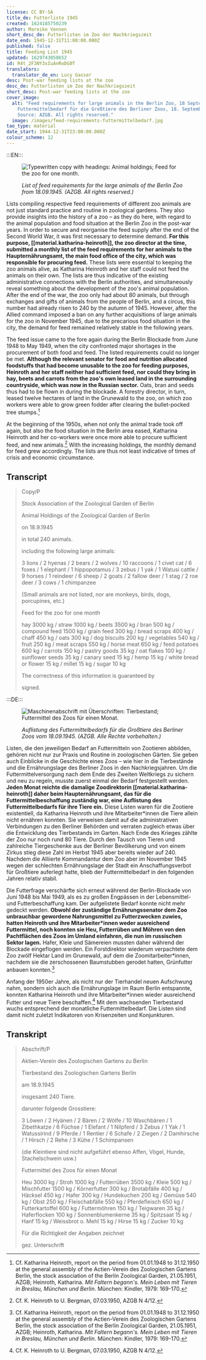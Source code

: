 ```yaml
---
license: CC BY-SA
title_de: Futterliste 1945
created: 1624185750239
author: Mareike Vennen
short_desc_de: Futterlisten im Zoo der Nachkriegszeit
date_end: 1945-12-31T11:00:00.000Z
published: false
title: Feeding List 1945
updated: 1629743058652
id: R4t_2F3NY3xIuAnRoDG0T
translators:
  translator_de_en: Lucy Gasser
desc: Post-war feeding lists at the zoo
desc_de: Futterlisten im Zoo der Nachkriegszeit
short_desc: Post-war feeding lists at the zoo
cover_image:
  alt: "Feed requirements for large animals in the Berlin Zoo, 18 September 1945.
    Futtermittelbedarf für die Großtiere des Berliner Zoos, 18. September 1945.
    Source: AZGB. All rights reserved."
  image: /images/feed-requirements-futtermittelbedarf.jpg
tao_type: material
date_start: 1944-12-31T23:00:00.000Z
colour_scheme: 12
---
```


:::EN:::

<figure>

![Typewritten copy with headings: Animal holdings; Feed for the zoo for one month.](/images/mv/feed-requirements-futtermittelbedarf.jpg)

<figcaption>

_List of feed requirements for the large animals of the Berlin Zoo from 18.09.1945. (AZGB. All rights reserved.)_

</figcaption>

</figure>

Lists compiling respective feed requirements of different zoo animals are not just standard practice and routine in zoological gardens. They also provide insights into the history of a zoo – as they do here, with regard to the animal population and food situation at the Berlin Zoo in the post-war years. In order to secure and reorganise the feed supply after the end of the Second World War, it was first necessary to determine demand. **For this purpose, [[material.katharina-heinroth]], the zoo director at the time, submitted a monthly list of the feed requirements for her animals to the Haupternährungsamt, the main food office of the city, which was responsible for procuring feed.** These lists were essential to keeping the zoo animals alive, as Katharina Heinroth and her staff could not feed the animals on their own. The lists are thus indicative of the existing administrative connections with the Berlin authorities, and simultaneously reveal something about the development of the zoo's animal population. After the end of the war, the zoo only had about 80 animals, but through exchanges and gifts of animals from the people of Berlin, and a circus, this number had already risen to 240 by the autumn of 1945. However, after the Allied command imposed a ban on any further acquisitions of large animals for the zoo in November 1945, due to the precarious food situation in the city, the demand for feed remained relatively stable in the following years.

The feed issue came to the fore again during the Berlin Blockade from June 1948 to May 1949, when the city confronted major shortages in the procurement of both food and feed. The listed requirements could no longer be met. **Although the relevant senator for food and nutrition allocated foodstuffs that had become unusable to the zoo for feeding purposes, Heinroth and her staff neither had sufficient feed, nor could they bring in hay, beets and carrots from the zoo's own leased land in the surrounding countryside, which was now in the Russian sector.** Oats, bran and seeds thus had to be flown in during the blockade. A forestry director, in turn, leased twelve hectares of land in the Grunewald to the zoo, on which zoo workers were able to grow green fodder after clearing the bullet-pocked tree stumps.[^1]

At the beginning of the 1950s, when not only the animal trade took off again, but also the food situation in the Berlin area eased, Katharina Heinroth and her co-workers were once more able to procure sufficient feed, and new animals.[^2] With the increasing holdings, the monthly demand for feed grew accordingly. The lists are thus not least indicative of times of crisis and economic circumstance.

## Transcript

>Copy/P
>
>Stock Association of the Zoological Garden of Berlin
>
>Animal Holdings of the Zoological Garden of Berlin
>
>on 18.9.1945
>
>in total 240 animals.
>
> including the following large animals:
>
>3 lions / 2 hyenas / 2 bears / 2 wolves / 10 raccoons / 1 civet cat / 6 foxes / 1 elephant / 1 hippopotamus / 3 zebus / 1 yak / 1 Watusi cattle / 9 horses / 1 reindeer / 6 sheep / 2 goats / 2 fallow deer / 1 stag / 2 roe deer / 3 cows / 1 chimpanzee
>
>(Small animals are not listed, nor are monkeys, birds, dogs, porcupines, etc.)
>
>Feed for the zoo for one month
>
>hay 3000 kg / straw 1000 kg / beets 3500 kg / bran 500 kg / compound feed 1500 kg / grain feed 300 kg / bread scraps 400 kg / chaff 450 kg / oats 300 kg / dog biscuits 200 kg / vegetables 540 kg / fruit 250 kg / meat scraps 550 kg / horse meat 650 kg / feed potatoes 600 kg / carrots 150 kg / pastry goods 35 kg / oat flakes 100 kg / sunflower seeds 35 kg / canary seed 15 kg / hemp 15 kg / white bread or flower 15 kg / millet 15 kg / sugar 10 kg
>
>The correctness of this information is guaranteed by
>
>signed.

[^1]: Cf. Katharina Heinroth, report on the period from 01.01.1948 to 31.12.1950 at the general assembly of the Actien-Verein des Zoologischen Gartens Berlin, the stock association of the Berlin Zoological Garden, 21.05.1951, AZGB; Heinroth, Katharina. _Mit Faltern begann's. Mein Leben mit Tieren in Breslau, München und Berlin_. München: Kindler, 1979: 169-170.

[^2]: Cf. K. Heinroth to U. Bergman, 07.03.1950, AZGB N 4/12.

:::DE:::

<figure>

![Maschinenabschrift mit Überschriften: Tierbestand; Futtermittel des Zoos für einen Monat.](/images/mv/feed-requirements-futtermittelbedarf.jpg)

<figcaption>

_Auflistung des Futtermittelbedarfs für die Großtiere des Berliner Zoos vom 18.09.1945. (AZGB. Alle Rechte vorbehalten.)_

</figcaption>

</figure>

Listen, die den jeweiligen Bedarf an Futtermitteln von Zootieren abbilden, gehören nicht nur zur Praxis und Routine in zoologischen Gärten. Sie geben auch Einblicke in die Geschichte eines Zoos – wie hier in die Tierbestände und die Ernährungslage des Berliner Zoos in den Nachkriegsjahren. Um die Futtermittelversorgung nach dem Ende des Zweiten Weltkriegs zu sichern und neu zu regeln, musste zuerst einmal der Bedarf festgestellt werden. **Jeden Monat reichte die damalige Zoodirektorin [[material.katharina-heinroth]] daher beim Haupternährungsamt, das für die Futtermittelbeschaffung zuständig war, eine Auflistung des Futtermittelbedarfs für ihre Tiere ein.** Diese Listen waren für die Zootiere existentiell, da Katharina Heinroth und ihre Mitarbeiter\*innen die Tiere allein nicht ernähren konnten. Sie verweisen damit auf die administrativen Verbindungen zu den Berliner Behörden und verraten zugleich etwas über die Entwicklung des Tierbestands im Garten. Nach Ende des Krieges zählte der Zoo nur noch rund 80 Tiere. Durch den Tausch von Tieren und zahlreiche Tiergeschenke aus der Berliner Bevölkerung und von einem Zirkus stieg diese Zahl im Herbst 1945 aber bereits wieder auf 240. Nachdem die Alliierte Kommandantur dem Zoo aber im November 1945 wegen der schlechten Ernährungslage der Stadt ein Anschaffungsverbot für Großtiere auferlegt hatte, blieb der Futtermittelbedarf in den folgenden Jahren relativ stabil.

Die Futterfrage verschärfte sich erneut während der Berlin-Blockade von Juni 1948 bis Mai 1949, als es zu großen Engpässen in der Lebensmittel- und Futterbeschaffung kam. Der aufgelistete Bedarf konnte nicht mehr gedeckt werden. **Obwohl der zuständige Ernährungssenator dem Zoo unbrauchbar gewordene Nahrungsmittel zu Futterzwecken zuwies, hatten Heinroth und ihre Mitarbeiter\*innen weder ausreichend Futtermittel, noch konnten sie Heu, Futterrüben und Möhren von den Pachtflächen des Zoos im Umland einfahren, die nun im russischen Sektor lagen.** Hafer, Kleie und Sämereien mussten daher während der Blockade eingeflogen werden. Ein Forstdirektor wiederum verpachtete dem Zoo zwölf Hektar Land im Grunewald, auf dem die Zoomitarbeiter\*innen, nachdem sie die zerschossenen Baumstubben gerodet hatten, Grünfutter anbauen konnten.[^1]

Anfang der 1950er Jahre, als nicht nur der Tierhandel neuen Aufschwung nahm, sondern sich auch die Ernährungslage im Raum Berlin entspannte, konnten Katharina Heinroth und ihre Mitarbeiter\*innen wieder ausreichend Futter und neue Tiere beschaffen.[^2] Mit dem wachsenden Tierbestand wuchs entsprechend der monatliche Futtermittelbedarf. Die Listen sind damit nicht zuletzt Indikatoren von Krisenzeiten und Konjunkturen.

## Transkript

>Abschrift/P
>
>Aktien-Verein des Zoologischen Gartens zu Berlin
>
>Tierbestand des Zoologischen Gartens Berlin
>
>am 18.9.1945
>
>insgesamt 240 Tiere.
>
>darunter folgende Grosstiere:
>
>3 Löwen / 2 Hyänen / 2 Bären / 2 Wölfe / 10 Waschbären / 1 Zibethkatze / 6 Füchse / 1 Elefant / 1 Nilpferd / 3 Zebus / 1 Yak / 1 Watussirind / 9 Pferde / 1 Rentier / 6 Schafe / 2 Ziegen / 2 Damhirsche / 1 Hirsch / 2 Rehe / 3 Kühe / 1 Schimpansen
>
>(die Kleintiere sind nicht aufgeführt ebenso Affen, Vögel, Hunde, Stachelschwein usw.)
>
>Futtermittel des Zoos für einen Monat
>
>Heu 3000 kg / Stroh 1000 kg / Futterrüben 3500 kg / Kleie 500 kg / Mischfutter 1500 kg / Körnerfutter 300 kg / Brotabfälle 400 kg / Häcksel 450 kg / Hafer 300 kg / Hundekuchen 200 kg / Gemüse 540 kg / Obst 250 kg / Fleischabfälle 550 kg / Pferdefleisch 650 kg / Futterkartoffel 600 kg / Futtermöhren 150 kg / Teigwaren 35 kg / Haferflocken 100 kg / Sonnenblumenkerne 35 kg / Spitzsaat 15 kg / Hanf 15 kg / Weissbrot o. Mehl 15 kg / Hirse 15 kg / Zucker 10 kg
>
>Für die Richtigkeit der Angaben zeichnet
>
>gez. Unterschrift

[^1]: Vgl. Katharina Heinroth, Bericht über die Zeit vom 01.01.1948 bis 31.12.1950 auf der Hauptversammlung des Actien-Vereins des Zoologischen Gartens Berlin, 21.05.1951, AZGB; Heinroth, Katharina. _Mit Faltern begann's. Mein Leben mit Tieren in Breslau, München und Berlin_. München: Kindler, 1979: 169-170.

[^2]: Vgl. K. Heinroth an U. Bergman, 07.03.1950, AZGB N 4/12.
